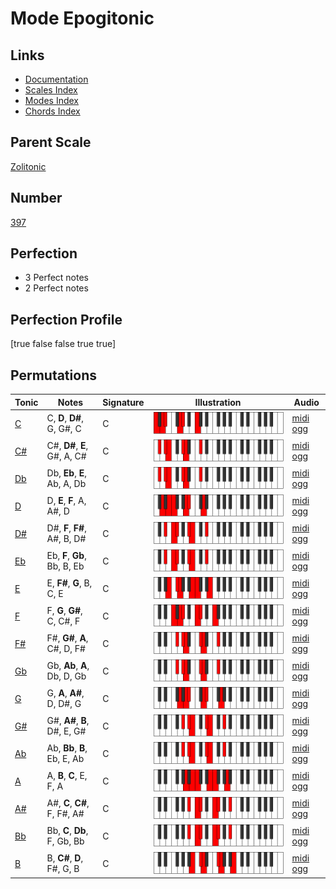 # Mode Epogitonic

## Links

- [Documentation](index.md)
- [Scales Index](Scales.md)
- [Modes Index](Modes.md)
- [Chords Index](Chords.md)

## Parent Scale

[Zolitonic](ScaleZolitonic.md)

## Number

[397](https://ianring.com/musictheory/scales/397)

## Perfection

- 3 Perfect notes
- 2 Perfect notes

## Perfection Profile

[true false false true true]

## Permutations

| Tonic | Notes | Signature | Illustration | Audio |
|-------|-------|-----------|--------------|-------|
| [C](ModeCNaturalEpogitonic.md) | C, **D**, **D#**, G, G#, C | C | ![CNaturalEpogitonic](ModeCNaturalEpogitonic.png) | [midi](ModeCNaturalEpogitonic.mid) [ogg](ModeCNaturalEpogitonic.ogg) |
| [C#](ModeCSharpEpogitonic.md) | C#, **D#**, **E**, G#, A, C# | C | ![CSharpEpogitonic](ModeCSharpEpogitonic.png) | [midi](ModeCSharpEpogitonic.mid) [ogg](ModeCSharpEpogitonic.ogg) |
| [Db](ModeDFlatEpogitonic.md) | Db, **Eb**, **E**, Ab, A, Db | C | ![DFlatEpogitonic](ModeDFlatEpogitonic.png) | [midi](ModeDFlatEpogitonic.mid) [ogg](ModeDFlatEpogitonic.ogg) |
| [D](ModeDNaturalEpogitonic.md) | D, **E**, **F**, A, A#, D | C | ![DNaturalEpogitonic](ModeDNaturalEpogitonic.png) | [midi](ModeDNaturalEpogitonic.mid) [ogg](ModeDNaturalEpogitonic.ogg) |
| [D#](ModeDSharpEpogitonic.md) | D#, **F**, **F#**, A#, B, D# | C | ![DSharpEpogitonic](ModeDSharpEpogitonic.png) | [midi](ModeDSharpEpogitonic.mid) [ogg](ModeDSharpEpogitonic.ogg) |
| [Eb](ModeEFlatEpogitonic.md) | Eb, **F**, **Gb**, Bb, B, Eb | C | ![EFlatEpogitonic](ModeEFlatEpogitonic.png) | [midi](ModeEFlatEpogitonic.mid) [ogg](ModeEFlatEpogitonic.ogg) |
| [E](ModeENaturalEpogitonic.md) | E, **F#**, **G**, B, C, E | C | ![ENaturalEpogitonic](ModeENaturalEpogitonic.png) | [midi](ModeENaturalEpogitonic.mid) [ogg](ModeENaturalEpogitonic.ogg) |
| [F](ModeFNaturalEpogitonic.md) | F, **G**, **G#**, C, C#, F | C | ![FNaturalEpogitonic](ModeFNaturalEpogitonic.png) | [midi](ModeFNaturalEpogitonic.mid) [ogg](ModeFNaturalEpogitonic.ogg) |
| [F#](ModeFSharpEpogitonic.md) | F#, **G#**, **A**, C#, D, F# | C | ![FSharpEpogitonic](ModeFSharpEpogitonic.png) | [midi](ModeFSharpEpogitonic.mid) [ogg](ModeFSharpEpogitonic.ogg) |
| [Gb](ModeGFlatEpogitonic.md) | Gb, **Ab**, **A**, Db, D, Gb | C | ![GFlatEpogitonic](ModeGFlatEpogitonic.png) | [midi](ModeGFlatEpogitonic.mid) [ogg](ModeGFlatEpogitonic.ogg) |
| [G](ModeGNaturalEpogitonic.md) | G, **A**, **A#**, D, D#, G | C | ![GNaturalEpogitonic](ModeGNaturalEpogitonic.png) | [midi](ModeGNaturalEpogitonic.mid) [ogg](ModeGNaturalEpogitonic.ogg) |
| [G#](ModeGSharpEpogitonic.md) | G#, **A#**, **B**, D#, E, G# | C | ![GSharpEpogitonic](ModeGSharpEpogitonic.png) | [midi](ModeGSharpEpogitonic.mid) [ogg](ModeGSharpEpogitonic.ogg) |
| [Ab](ModeAFlatEpogitonic.md) | Ab, **Bb**, **B**, Eb, E, Ab | C | ![AFlatEpogitonic](ModeAFlatEpogitonic.png) | [midi](ModeAFlatEpogitonic.mid) [ogg](ModeAFlatEpogitonic.ogg) |
| [A](ModeANaturalEpogitonic.md) | A, **B**, **C**, E, F, A | C | ![ANaturalEpogitonic](ModeANaturalEpogitonic.png) | [midi](ModeANaturalEpogitonic.mid) [ogg](ModeANaturalEpogitonic.ogg) |
| [A#](ModeASharpEpogitonic.md) | A#, **C**, **C#**, F, F#, A# | C | ![ASharpEpogitonic](ModeASharpEpogitonic.png) | [midi](ModeASharpEpogitonic.mid) [ogg](ModeASharpEpogitonic.ogg) |
| [Bb](ModeBFlatEpogitonic.md) | Bb, **C**, **Db**, F, Gb, Bb | C | ![BFlatEpogitonic](ModeBFlatEpogitonic.png) | [midi](ModeBFlatEpogitonic.mid) [ogg](ModeBFlatEpogitonic.ogg) |
| [B](ModeBNaturalEpogitonic.md) | B, **C#**, **D**, F#, G, B | C | ![BNaturalEpogitonic](ModeBNaturalEpogitonic.png) | [midi](ModeBNaturalEpogitonic.mid) [ogg](ModeBNaturalEpogitonic.ogg) |
